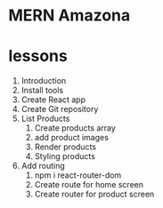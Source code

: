 # MERN Amazona

# lessons
1. Introduction
2. Install tools
3. Create React app
4. Create Git repository
5. List Products
    1. Create products array
    2. add product images
    3. Render products
    4. Styling products
6. Add routing
    1. npm i react-router-dom
    2. Create route for home screen
    3. Create router for product screen